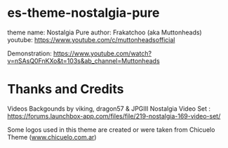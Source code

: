 # es-theme-nostalgia-pure

theme name:     Nostalgia Pure
author:         Frakatchoo (aka Muttonheads)
youtube:        https://www.youtube.com/c/muttonheadsofficial

Demonstration:  https://www.youtube.com/watch?v=nSAsQ0FnKXo&t=103s&ab_channel=Muttonheads

# Thanks and Credits

Videos Backgounds by viking, dragon57 & JPGIII
Nostalgia Video Set : https://forums.launchbox-app.com/files/file/219-nostalgia-169-video-set/

Some logos used in this theme are created or were taken from Chicuelo Theme (www.chicuelo.com.ar)


